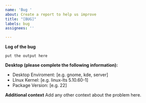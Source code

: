 ```yaml
---
name: 'Bug '
about: Create a report to help us improve
title: "[BUG]"
labels: bug
assignees: ''

---
```


<!--
Please report the error of one package in one issue! Use multi issues to report multi bugs.
Thanks!
-->

**Log of the bug**
```
put the output here
```

**Desktop (please complete the following information):**
 - Desktop Enviroment: [e.g. gnome, kde, server]
 - LInux Kernel: [e.g. linux-lts 5.10.60-1]
 - Package Version: [e.g. 22]

**Additional context**
Add any other context about the problem here.
